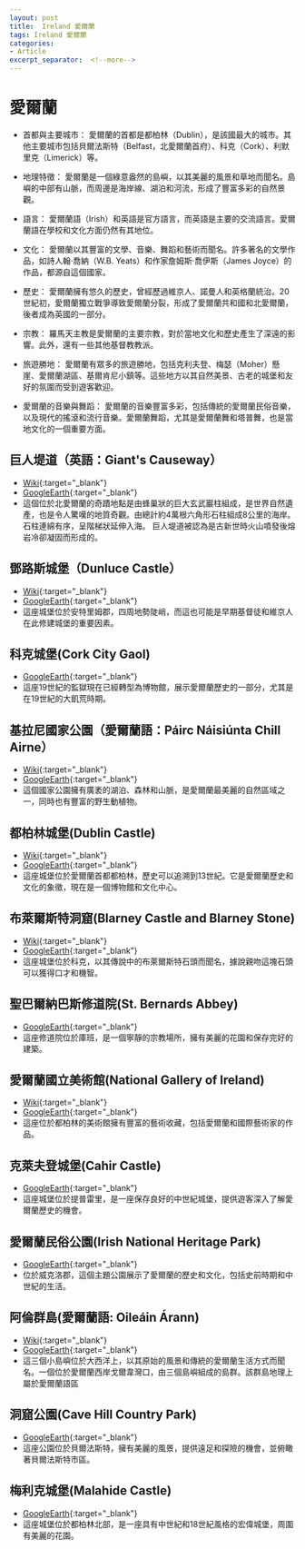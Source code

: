 ```yaml
---
layout: post
title:  Ireland 愛爾蘭
tags: Ireland 愛爾蘭 
categories:
- Article
excerpt_separator:  <!--more-->
---
```

# 愛爾蘭
- 首都與主要城市： 愛爾蘭的首都是都柏林（Dublin），是該國最大的城市。其他主要城市包括貝爾法斯特（Belfast，北愛爾蘭首府）、科克（Cork）、利默里克（Limerick）等。

- 地理特徵： 愛爾蘭是一個綠意盎然的島嶼，以其美麗的風景和草地而聞名。島嶼的中部有山脈，而周邊是海岸線、湖泊和河流，形成了豐富多彩的自然景觀。

- 語言： 愛爾蘭語（Irish）和英語是官方語言，而英語是主要的交流語言。愛爾蘭語在學校和文化方面仍然有其地位。

- 文化： 愛爾蘭以其豐富的文學、音樂、舞蹈和藝術而聞名。許多著名的文學作品，如詩人翰·喬納（W.B. Yeats）和作家詹姆斯·喬伊斯（James Joyce）的作品，都源自這個國家。

- 歷史： 愛爾蘭擁有悠久的歷史，曾經歷過維京人、諾曼人和英格蘭統治。20世紀初，愛爾蘭獨立戰爭導致愛爾蘭分裂，形成了愛爾蘭共和國和北愛爾蘭，後者成為英國的一部分。

- 宗教： 羅馬天主教是愛爾蘭的主要宗教，對於當地文化和歷史產生了深遠的影響。此外，還有一些其他基督教教派。

- 旅遊勝地： 愛爾蘭有眾多的旅遊勝地，包括克利夫登、梅瑟（Moher）懸崖、愛爾蘭湖區、基爾肯尼小鎮等。這些地方以其自然美景、古老的城堡和友好的氛圍而受到遊客歡迎。

- 愛爾蘭的音樂與舞蹈： 愛爾蘭的音樂豐富多彩，包括傳統的愛爾蘭民俗音樂，以及現代的搖滾和流行音樂。愛爾蘭舞蹈，尤其是愛爾蘭舞和塔普舞，也是當地文化的一個重要方面。

## 巨人堤道（英語：Giant's Causeway）
- [Wiki](https://zh.wikipedia.org/zh-tw/%E5%B7%A8%E4%BA%BA%E5%A0%A4%E9%81%93 "Wiki"){:target="_blank"} 
- [GoogleEarth](https://earth.google.com/web/search/Giants+Causeway/@55.24062866,-6.51186763,1.99483981a,340.63865143d,34.99999984y,6.5292709h,59.83386071t,0r/ "GoogleEarth"){:target="_blank"} 
- 這個位於北愛爾蘭的奇蹟地點是由蜂巢狀的巨大玄武巖柱組成，是世界自然遺產，也是令人驚嘆的地質奇觀。由總計約4萬根六角形石柱組成8公里的海岸。石柱連綿有序，呈階梯狀延伸入海。 巨人堤道被認為是古新世時火山噴發後熔岩冷卻凝固而形成的。

## 鄧路斯城堡（Dunluce Castle）
- [Wiki](https://zh.wikipedia.org/zh-tw/%E9%84%A7%E8%B7%AF%E6%96%AF%E5%9F%8E%E5%A0%A1 "Wiki"){:target="_blank"} 
- [GoogleEarth](https://earth.google.com/web/search/Cork+City+Gaol/@51.89939454,-8.49881984,61.28213204a,605.7414602d,35y,8.80720519h,60.74745326t,-0r/ "GoogleEarth"){:target="_blank"} 
- 這座城堡位於安特里姆郡，四周地勢陡峭，而這也可能是早期基督徒和維京人在此修建城堡的重要因素。

## 科克城堡(Cork City Gaol)
- [GoogleEarth](https://earth.google.com/web/search/Dunluce+Castle/@55.21043952,-6.58057516,25.49166235a,395.21793455d,35y,-53.9556263h,59.27651523t,0r/ "GoogleEarth"){:target="_blank"} 
- 這座19世紀的監獄現在已經轉型為博物館，展示愛爾蘭歷史的一部分，尤其是在19世紀的大飢荒時期。

## 基拉尼國家公園（愛爾蘭語：Páirc Náisiúnta Chill Airne）
- [Wiki](https://zh.wikipedia.org/zh-tw/%E5%9F%BA%E6%8B%89%E5%B0%BC%E5%9C%8B%E5%AE%B6%E5%85%AC%E5%9C%92 "Wiki"){:target="_blank"} 
- [GoogleEarth](https://earth.google.com/web/search/Killarney+National+Park/@52.0058447,-9.5561803,22.05579249a,620.48723175d,34.99999996y,0h,0t,0r/ "GoogleEarth"){:target="_blank"} 
- 這個國家公園擁有廣袤的湖泊、森林和山脈，是愛爾蘭最美麗的自然區域之一，同時也有豐富的野生動植物。

## 都柏林城堡(Dublin Castle)
- [Wiki](https://zh.wikipedia.org/wiki/都柏林城堡 "Wiki"){:target="_blank"} 
- [GoogleEarth](https://earth.google.com/web/search/Dublin+Castle/@53.34328064,-6.26745806,11.04883533a,710.09785963d,34.99999974y,-2.58576875h,64.04704433t,0r/ "GoogleEarth"){:target="_blank"} 
- 這座城堡位於愛爾蘭首都都柏林，歷史可以追溯到13世紀。它是愛爾蘭歷史和文化的象徵，現在是一個博物館和文化中心。

## 布萊爾斯特洞窟(Blarney Castle and Blarney Stone)
- [Wiki](https://zh.wikipedia.org/wiki/布萊爾斯特洞窟 "Wiki"){:target="_blank"} 
- [GoogleEarth](https://earth.google.com/web/search/Blarney+Castle+and+Blarney+Stone "GoogleEarth"){:target="_blank"} 
- 這座城堡位於科克，以其傳說中的布萊爾斯特石頭而聞名，據說親吻這塊石頭可以獲得口才和機智。

## 聖巴爾納巴斯修道院(St. Bernards Abbey) 
- [GoogleEarth](https://earth.google.com/web/search/St.+Bernards+Abbey/@52.74154164,-1.32264218,186.35658942a,458.52017673d,35y,-21.83169568h,56.62264253t,0r/ "GoogleEarth"){:target="_blank"} 
- 這座修道院位於庫班，是一個寧靜的宗教場所，擁有美麗的花園和保存完好的建築。

## 愛爾蘭國立美術館(National Gallery of Ireland)
- [Wiki](https://zh.wikipedia.org/wiki/愛爾蘭國立美術館 "Wiki"){:target="_blank"} 
- [GoogleEarth](https://earth.google.com/web/search/National+Gallery+of+Ireland/@53.34142508,-6.25361966,27.45742321a,741.47115083d,34.99999977y,-25.33337342h,66.7888821t,0r/"GoogleEarth"){:target="_blank"} 
- 這座位於都柏林的美術館擁有豐富的藝術收藏，包括愛爾蘭和國際藝術家的作品。

## 克萊夫登城堡(Cahir Castle)
- [GoogleEarth](https://earth.google.com/web/search/Cahir+Castle/@52.3742384,-7.92673892,45.91416764a,230.69777168d,35y,-16.88557546h,58.7969158t,0r/ "GoogleEarth"){:target="_blank"} 
- 這座城堡位於提普雷里，是一座保存良好的中世紀城堡，提供遊客深入了解愛爾蘭歷史的機會。

## 愛爾蘭民俗公園(Irish National Heritage Park)
- [GoogleEarth](https://earth.google.com/web/search/Irish+National+Heritage+Park "GoogleEarth"){:target="_blank"} 
- 位於威克洛郡，這個主題公園展示了愛爾蘭的歷史和文化，包括史前時期和中世紀的生活。

## 阿倫群島(愛爾蘭語: Oileáin Árann)
- [Wiki](https://zh.wikipedia.org/zh-tw/%E9%98%BF%E5%80%AB%E7%BE%A4%E5%B3%B6 "Wiki"){:target="_blank"} 
- [GoogleEarth](https://earth.google.com/web/search/Aran+Islands/@53.10266161,-9.66866545,2.38301202a,30615.49792393d,34.99998836y,-2.64753341h,51.27843556t,0r/ "GoogleEarth"){:target="_blank"} 
- 這三個小島嶼位於大西洋上，以其原始的風景和傳統的愛爾蘭生活方式而聞名。一個位於愛爾蘭西岸戈爾韋灣口，由三個島嶼組成的島群。該群島地理上屬於愛爾蘭語區

## 洞窟公園(Cave Hill Country Park)
- [GoogleEarth](https://earth.google.com/web/search/Cave+Hill+Country+Park "GoogleEarth"){:target="_blank"} 
- 這座公園位於貝爾法斯特，擁有美麗的風景，提供遠足和探險的機會，並俯瞰著貝爾法斯特市區。

## 梅利克城堡(Malahide Castle)
- [GoogleEarth](https://earth.google.com/web/search/Malahide+Castle/@53.4446628,-6.16525938,19.49008811a,675.45031532d,34.99999975y,3.56215359h,54.69013693t,0r/ "GoogleEarth"){:target="_blank"} 
- 這座城堡位於都柏林北部，是一座具有中世紀和18世紀風格的宏偉城堡，周圍有美麗的花園。

